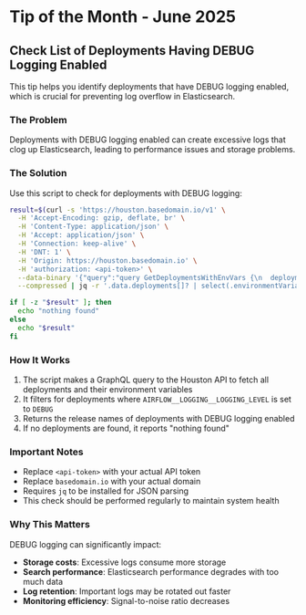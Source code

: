 # Tip of the Month - June 2025

## Check List of Deployments Having DEBUG Logging Enabled

This tip helps you identify deployments that have DEBUG logging enabled, which is crucial for preventing log overflow in Elasticsearch.

### The Problem
Deployments with DEBUG logging enabled can create excessive logs that clog up Elasticsearch, leading to performance issues and storage problems.

### The Solution
Use this script to check for deployments with DEBUG logging:

```bash
result=$(curl -s 'https://houston.basedomain.io/v1' \
  -H 'Accept-Encoding: gzip, deflate, br' \
  -H 'Content-Type: application/json' \
  -H 'Accept: application/json' \
  -H 'Connection: keep-alive' \
  -H 'DNT: 1' \
  -H 'Origin: https://houston.basedomain.io' \
  -H 'authorization: <api-token>' \
  --data-binary '{"query":"query GetDeploymentsWithEnvVars {\n  deployments {\n    id\n    label\n    releaseName\n    environmentVariables {\n      key\n      value\n      isSecret\n    }\n  }\n}"}' \
  --compressed | jq -r '.data.deployments[]? | select(.environmentVariables[]? | .key == "AIRFLOW__LOGGING__LOGGING_LEVEL" and .value == "DEBUG") | .releaseName')

if [ -z "$result" ]; then
  echo "nothing found"
else
  echo "$result"
fi
```

### How It Works
1. The script makes a GraphQL query to the Houston API to fetch all deployments and their environment variables
2. It filters for deployments where `AIRFLOW__LOGGING__LOGGING_LEVEL` is set to `DEBUG`
3. Returns the release names of deployments with DEBUG logging enabled
4. If no deployments are found, it reports "nothing found"

### Important Notes
- Replace `<api-token>` with your actual API token
- Replace `basedomain.io` with your actual domain
- Requires `jq` to be installed for JSON parsing
- This check should be performed regularly to maintain system health

### Why This Matters
DEBUG logging can significantly impact:
- **Storage costs**: Excessive logs consume more storage
- **Search performance**: Elasticsearch performance degrades with too much data
- **Log retention**: Important logs may be rotated out faster
- **Monitoring efficiency**: Signal-to-noise ratio decreases